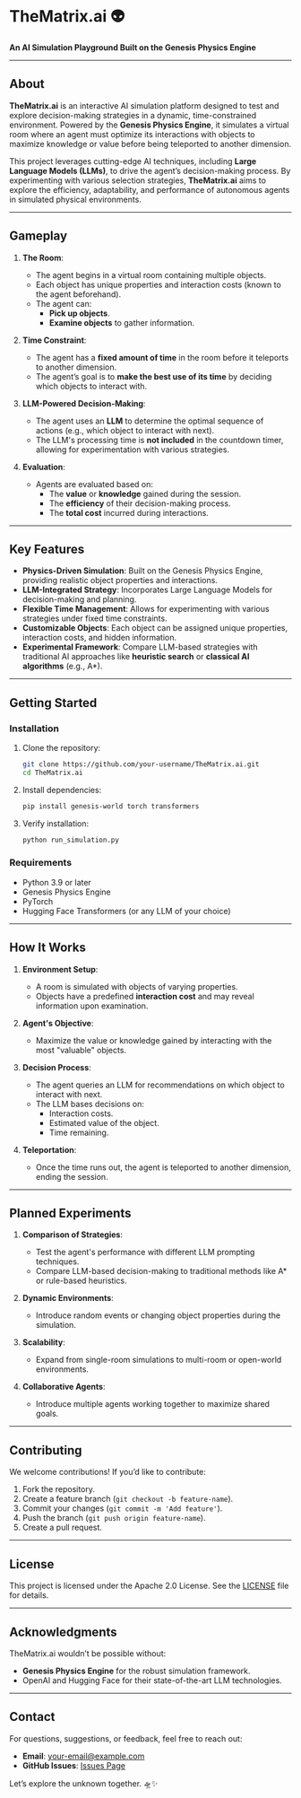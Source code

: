 # TheMatrix.ai 👽

**An AI Simulation Playground Built on the Genesis Physics Engine**

---

## **About**

**TheMatrix.ai** is an interactive AI simulation platform designed to test and explore decision-making strategies in a dynamic, time-constrained environment. Powered by the **Genesis Physics Engine**, it simulates a virtual room where an agent must optimize its interactions with objects to maximize knowledge or value before being teleported to another dimension.

This project leverages cutting-edge AI techniques, including **Large Language Models (LLMs)**, to drive the agent’s decision-making process. By experimenting with various selection strategies, **TheMatrix.ai** aims to explore the efficiency, adaptability, and performance of autonomous agents in simulated physical environments.

---

## **Gameplay**

1. **The Room**:
   - The agent begins in a virtual room containing multiple objects.
   - Each object has unique properties and interaction costs (known to the agent beforehand).
   - The agent can:
     - **Pick up objects**.
     - **Examine objects** to gather information.

2. **Time Constraint**:
   - The agent has a **fixed amount of time** in the room before it teleports to another dimension.
   - The agent’s goal is to **make the best use of its time** by deciding which objects to interact with.

3. **LLM-Powered Decision-Making**:
   - The agent uses an **LLM** to determine the optimal sequence of actions (e.g., which object to interact with next).
   - The LLM's processing time is **not included** in the countdown timer, allowing for experimentation with various strategies.

4. **Evaluation**:
   - Agents are evaluated based on:
     - The **value** or **knowledge** gained during the session.
     - The **efficiency** of their decision-making process.
     - The **total cost** incurred during interactions.

---

## **Key Features**

- **Physics-Driven Simulation**: Built on the Genesis Physics Engine, providing realistic object properties and interactions.
- **LLM-Integrated Strategy**: Incorporates Large Language Models for decision-making and planning.
- **Flexible Time Management**: Allows for experimenting with various strategies under fixed time constraints.
- **Customizable Objects**: Each object can be assigned unique properties, interaction costs, and hidden information.
- **Experimental Framework**: Compare LLM-based strategies with traditional AI approaches like **heuristic search** or **classical AI algorithms** (e.g., A*).

---

## **Getting Started**

### **Installation**

1. Clone the repository:
   ```bash
   git clone https://github.com/your-username/TheMatrix.ai.git
   cd TheMatrix.ai
   ```

2. Install dependencies:
   ```bash
   pip install genesis-world torch transformers
   ```

3. Verify installation:
   ```bash
   python run_simulation.py
   ```

### **Requirements**
- Python 3.9 or later
- Genesis Physics Engine
- PyTorch
- Hugging Face Transformers (or any LLM of your choice)

---

## **How It Works**

1. **Environment Setup**:
   - A room is simulated with objects of varying properties.
   - Objects have a predefined **interaction cost** and may reveal information upon examination.

2. **Agent's Objective**:
   - Maximize the value or knowledge gained by interacting with the most "valuable" objects.

3. **Decision Process**:
   - The agent queries an LLM for recommendations on which object to interact with next.
   - The LLM bases decisions on:
     - Interaction costs.
     - Estimated value of the object.
     - Time remaining.

4. **Teleportation**:
   - Once the time runs out, the agent is teleported to another dimension, ending the session.

---

## **Planned Experiments**

1. **Comparison of Strategies**:
   - Test the agent's performance with different LLM prompting techniques.
   - Compare LLM-based decision-making to traditional methods like A* or rule-based heuristics.

2. **Dynamic Environments**:
   - Introduce random events or changing object properties during the simulation.

3. **Scalability**:
   - Expand from single-room simulations to multi-room or open-world environments.

4. **Collaborative Agents**:
   - Introduce multiple agents working together to maximize shared goals.

---

## **Contributing**

We welcome contributions! If you’d like to contribute:
1. Fork the repository.
2. Create a feature branch (`git checkout -b feature-name`).
3. Commit your changes (`git commit -m 'Add feature'`).
4. Push the branch (`git push origin feature-name`).
5. Create a pull request.

---

## **License**

This project is licensed under the Apache 2.0 License. See the [LICENSE](LICENSE) file for details.

---

## **Acknowledgments**

TheMatrix.ai wouldn’t be possible without:
- **Genesis Physics Engine** for the robust simulation framework.
- OpenAI and Hugging Face for their state-of-the-art LLM technologies.

---

## **Contact**

For questions, suggestions, or feedback, feel free to reach out:
- **Email**: your-email@example.com
- **GitHub Issues**: [Issues Page](https://github.com/your-username/TheMatrix.ai/issues)

Let’s explore the unknown together. 🛸✨
